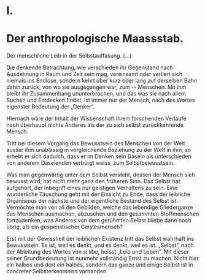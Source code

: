 # I.

# Der anthropologische Maassstab.

Der menschliche Leib in der Selbstauffasung. (...)

Die denkende Betrachtung, wie verschieden ihr Gegenstand
nach Ausdehnung in Raum und Zeit sein mag,
vereinsamt oder verliert sich niemals ins Endlose, sondern
kehrt über kurz oder lang auf derselben Bahn dahin
zurück, von wo sie ausgegangen war, zum -- Menschen.
Mit ihm bleibt ihr Zusammenhang ununterbrochen, und
das was sie nach allem Suchen und Entdecken findet, ist
immer nur der Mensch, nach des Wortes eigenster Bedeutung
der „Denker”.

Hiernach wäre der Inhalt der Wissenschaft ihrem
forschenden Verlaufe nach überhaupt nichts Anderes als
der zu sich selbst zurückkehrende Mensch.

Tritt bei diesem Vorgang das Bewusstsein des Menschen
von der Welt ausser ihm unablässig in vergleichende
Beziehung zu der Welt in ihm, so erhebt er sich dadurch,
dass er im Denken sein Dasein als unterschieden von anderem
Daseienden verbürgt weiss, zum Selbstbewusstsein.

Was man gegenwärtig unter dem Selbst versteht,
dessen der Mensch sich bewusst wird, hat nicht mehr
ganz den früheren Sinn. Das Selbst hat aufgehört, der
Inbegriff eines nur geistigen Verhaltens zu sein. Eine
wunderliche Täuschung geht mit der Einsicht zu Ende,
dass der leibliche Organismus der nächste und der eigentliche
Bestand des Selbst ist. Vermöchte man von all den
Gebilden, welche das lebendige Gliederganze des Menschen
ausmachen, abzusehen und den gesammten Stoffmenschen
fortzudenken, was Anderes von dem gerühmten Selbst bliebe
dann noch übrig, als ein gespenstischer Geistesmensch?

Erst mit der Gewissheit der leiblichen Existenz tritt
das Selbst wahrhaft ins Bewusstsein. Es ist, weil es denkt,
und es denkt, weil es ist. „Selbst”, nach der Ableitung
des Wortes von _si liba_, heisst „Leib und Leben”. Mit
dieser seiner Grundbedeutung ist nunmehr vollständig Ernst
zu machen. Nicht hier ein halbes und dort ein halbes,
sondern das ganze und einige Selbst ist in concreter Selbsterkenntniss
vorhanden.
